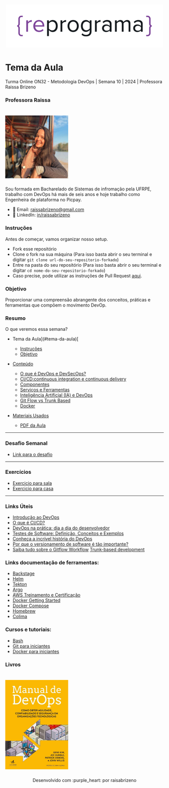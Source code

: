 <h1 align="center">
  <img src="assets/reprograma-fundos-claros.png" alt="logo reprograma" width="500">
</h1>

# Tema da Aula

Turma Online ON32 - Metodologia DevOps | Semana 10 | 2024 | Professora Raissa Brizeno

### Professora Raissa
<h1>
<img src="assets/foto.png" alt="Rai" width="200"/>
</h1>
Sou formada em Bacharelado de Sistemas de infromação pela UFRPE, trabalho com DevOps há mais de seis anos e hoje  trabalho como Engenheira de plataforma no Picpay.

- 💌 Email: raissabrizeno@gmail.com
- 💼 LinkedIn: [in/raissabrizeno](https://www.linkedin.com/in/raissa-brizeno/)


### Instruções
Antes de começar, vamos organizar nosso setup.
* Fork esse repositório 
* Clone o fork na sua máquina (Para isso basta abrir o seu terminal e digitar `git clone url-do-seu-repositorio-forkado`)
* Entre na pasta do seu repositório (Para isso basta abrir o seu terminal e digitar `cd nome-do-seu-repositorio-forkado`)
* Caso precise, pode utilizar as instruções de Pull Request [aqui](./material/instrucoes-pull-request.md).

### Objetivo

Proporcionar uma compreensão abrangente dos conceitos, práticas e ferramentas que compõem o movimento DevOp.

### Resumo
O que veremos essa semana?
- Tema da Aula](#tema-da-aula)[

  - [Instruções](#instruções)
  - [Objetivo](#objetivo)

- [Conteúdo](#conteúdo)
  - [O que é DevOps e DevSecOps?](./material/001-o-que-e-devops-e-desecops.md)
  - [CI/CD:continuous integration e continuous delivery](./material/002-ci-cd.md)
  - [Componentes](./material/003-componentes.md)
  - [Serviços e Ferramentas](./material/004-servicos-e-ferramentas.md)
  - [Inteligência Artificial (IA) e DevOps](./material/005-Inteligencia-artificial-e-devops.md)
  - [Git Flow vs Trunk Based](./material/006-gitflow-e-trunk-bases.md)
  - [Docker](./material/007-docker.md)

- [Materiais Usados](#materiais)
  - [PDF da Aula](./material/Aula_10_Metodologia_DevOps.pdf)
 
---
### Desafio Semanal 
- [Link para o desafio](./material/005-desafio-semanal.md)
---

### Exercícios 
* [Exercicio para sala](/exercicios/para-sala/)
* [Exercicio para casa](/exercicios/para-casa/)

---

### Links Úteis
* [Introdução ao DevOps](https://www.redhat.com/pt-br/topics/devops)
* [O que é CI/CD?](https://www.redhat.com/pt-br/topics/devops/what-is-ci-cd)
* [DevOps na prática: dia a dia do desenvolvedor](https://gaea.com.br/devops-na-pratica-dia-a-dia-do-desenvolvedor/)
* [Testes de Software: Definição, Conceitos e Exemplos](https://www.objective.com.br/insights/testes-de-software/#:~:text=O%20que%20%C3%A9%20um%20teste,corretamente%20tudo%20que%20ele%20prop%C3%B5e)
* [Conheça a incrível história do DevOps](https://gaea.com.br/conheca-a-incrivel-historia-do-devops/#:~:text=O%20embri%C3%A3o%20da%20hist%C3%B3ria%20do,desenvolvimento%20e%20opera%C3%A7%C3%B5es%20de%20TI)
* [Por que o versionamento de software é tão importante?](https://www.locaweb.com.br/blog/temas/codigo-aberto/versionamento-de-software-importancia/)
* [Saiba tudo sobre o Gitflow Workflow](https://www.atlassian.com/br/git/tutorials/comparing-workflows/gitflow-workflow)
[Trunk-based development](https://www.atlassian.com/continuous-delivery/continuous-integration/trunk-based-development)

### Links documentação de ferramentas:
* [Backstage](https://backstage.io/)
* [Helm](https://helm.sh/docs/)
* [Tekton](https://tekton.dev/docs/)
* [Argo](https://argoproj.github.io/cd/)
* [AWS Treinamento e Certificação](https://aws.amazon.com/pt/training/?nc2=type_a)
* [Docker Getting Started](https://docs.docker.com/guides/getting-started/)
* [Docker Compose](https://docs.docker.com/compose/)
* [Homebrew](https://brew.sh/)
* [Colima](https://github.com/abiosoft/colima)

### Cursos e tutoriais:
* [Bash](https://learn.microsoft.com/pt-br/shows/bash-for-beginners/)
* [Git para iniciantes](https://codegym.cc/pt/groups/posts/pt.379.introducao-ao-git-um-guia-completo-para-iniciantes)
* [Docker para iniciantes](https://medium.com/inside-picpay/docker-para-iniciantes-ca5c34f9e3c2)

### Livros
<h1>
  <img src="assets/manual-de-devops.jpg" alt="Rai" width="200"/>
</h1>


<p align="center">
Desenvolvido com :purple_heart:  por raisabrizeno
</p>
